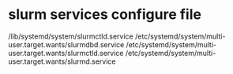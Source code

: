 # slurm services configure file
/lib/systemd/system/slurmctld.service
/etc/systemd/system/multi-user.target.wants/slurmdbd.service
/etc/systemd/system/multi-user.target.wants/slurmctld.service
/etc/systemd/system/multi-user.target.wants/slurmd.service

